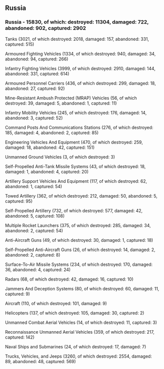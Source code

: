 
 
 ## Russia
 
 ### Russia - 15830, of which: destroyed: 11304, damaged: 722, abandoned: 902, captured: 2902

 

 

 Tanks (3021, of which destroyed: 2018, damaged: 157, abandoned: 331, captured: 515)

 Armoured Fighting Vehicles (1334, of which destroyed: 940, damaged: 34, abandoned: 94, captured: 266)

 Infantry Fighting Vehicles (3999, of which destroyed: 2910, damaged: 144, abandoned: 331, captured: 614)

 Armoured Personnel Carriers (436, of which destroyed: 299, damaged: 18, abandoned: 27, captured: 92)

 Mine-Resistant Ambush Protected (MRAP) Vehicles (56, of which destroyed: 39, damaged: 5, abandoned: 1, captured: 11)

 Infantry Mobility Vehicles (245, of which destroyed: 176, damaged: 14, abandoned: 3, captured: 52)

 Command Posts And Communications Stations (276, of which destroyed: 185, damaged: 4, abandoned: 2, captured: 85)

 Engineering Vehicles And Equipment (470, of which destroyed: 259, damaged: 18, abandoned: 42, captured: 151)

 Unmanned Ground Vehicles (3, of which destroyed: 3)

 Self-Propelled Anti-Tank Missile Systems (43, of which destroyed: 18, damaged: 1, abandoned: 4, captured: 20)

 Artillery Support Vehicles And Equipment (117, of which destroyed: 62, abandoned: 1, captured: 54)

 Towed Artillery (362, of which destroyed: 212, damaged: 50, abandoned: 5, captured: 95)

 Self-Propelled Artillery (732, of which destroyed: 577, damaged: 42, abandoned: 5, captured: 108)

 Multiple Rocket Launchers (375, of which destroyed: 285, damaged: 34, abandoned: 2, captured: 54)

 Anti-Aircraft Guns (49, of which destroyed: 30, damaged: 1, captured: 18)

 Self-Propelled Anti-Aircraft Guns (26, of which destroyed: 14, damaged: 2, abandoned: 2, captured: 8)

 Surface-To-Air Missile Systems (234, of which destroyed: 170, damaged: 36, abandoned: 4, captured: 24)

 Radars (68, of which destroyed: 42, damaged: 16, captured: 10)

 Jammers And Deception Systems (80, of which destroyed: 60, damaged: 11, captured: 9)

 Aircraft (110, of which destroyed: 101, damaged: 9)

 Helicopters (137, of which destroyed: 105, damaged: 30, captured: 2)

 Unmanned Combat Aerial Vehicles (14, of which destroyed: 11, captured: 3)

 Reconnaissance Unmanned Aerial Vehicles (359, of which destroyed: 217, captured: 142)

 Naval Ships and Submarines (24, of which destroyed: 17, damaged: 7)

 Trucks, Vehicles, and Jeeps (3260, of which destroyed: 2554, damaged: 89, abandoned: 48, captured: 569)


